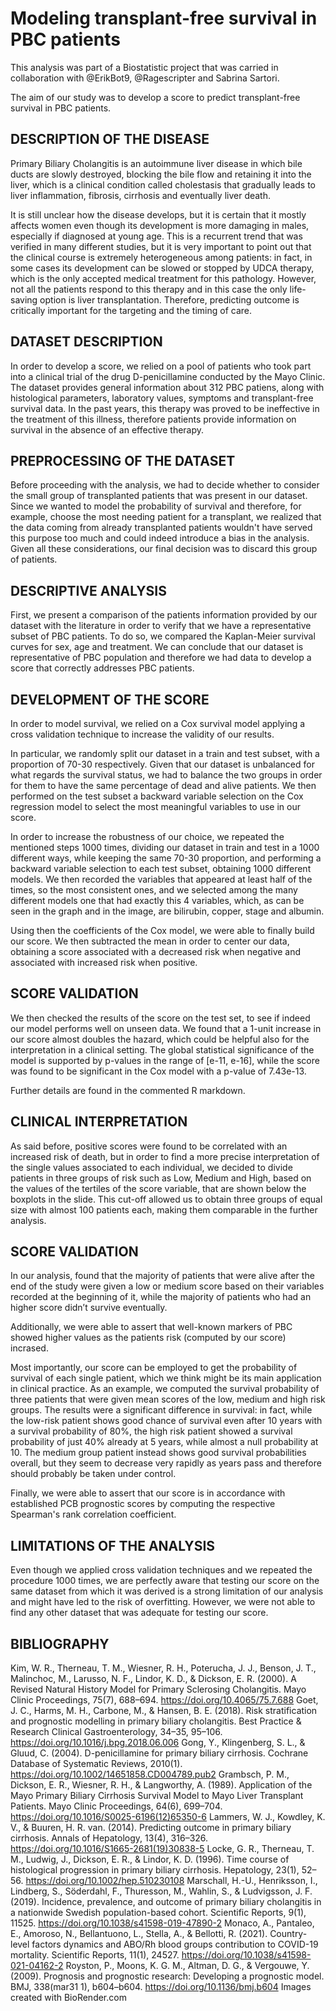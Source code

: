 # Modeling transplant-free survival in PBC patients
This analysis was part of a Biostatistic project that was carried in collaboration with @ErikBot9, @Ragescripter and Sabrina Sartori. 

The aim of our study was to develop a score to predict transplant-free survival in PBC patients.

## DESCRIPTION OF THE DISEASE 
Primary Biliary Cholangitis is an autoimmune liver disease in which bile ducts are slowly destroyed, blocking the bile flow and retaining it into the liver, which is a clinical condition called cholestasis that gradually leads to liver inflammation, fibrosis, cirrhosis and eventually liver death. 

It is still unclear how the disease develops, but it is certain that it mostly affects women even though its development is more damaging in males, especially if diagnosed at young age. This is a recurrent trend that was verified in many different studies, but it is very important to point out that the clinical course is extremely heterogeneous among patients: in fact, in some cases its development can be slowed or stopped by UDCA therapy, which is the only accepted medical treatment for this pathology. However, not all the patients respond to this therapy and in this case the only life-saving option is liver transplantation. Therefore, predicting outcome is critically important for the targeting and the timing of care.

## DATASET DESCRIPTION

In order to develop a score, we relied on a pool of patients who took part into a clinical trial of the drug D-penicillamine conducted by the Mayo Clinic. The dataset provides general information about 312 PBC patiens, along with histological parameters, laboratory values, symptoms and transplant-free survival data. 
In the past years, this therapy was proved to be ineffective in the treatment of this illness, therefore patients provide information on survival in the absence of an effective therapy. 

## PREPROCESSING OF THE DATASET 

Before proceeding with the analysis, we had to decide whether to consider the small group of transplanted patients that was present in our dataset. Since we wanted to model the probability of survival and therefore, for example, choose the most needing patient for a transplant, we realized that the data coming from already transplanted patients wouldn't have served this purpose too much and could indeed introduce a bias in the analysis. Given all these considerations, our final decision was to discard this group of patients.

## DESCRIPTIVE ANALYSIS

First, we present a comparison of the patients information provided by our dataset with the literature in order to verify that we have a representative subset of PBC patients. To do so, we compared the Kaplan-Meier survival curves for sex, age and treatment. 
We can conclude that our dataset is representative of PBC population and therefore we had data to develop a score that correctly addresses PBC patients.

## DEVELOPMENT OF THE SCORE

In order to model survival, we relied on a Cox survival model applying a cross validation technique to increase the validity of our results. 
 
In particular, we randomly split our dataset in a train and test subset, with a proportion of 70-30 respectively. Given that our dataset is unbalanced for what regards the survival status, we had to balance the two groups in order for them to have the same percentage of dead and alive patients. We then performed on the test subset a backward variable selection on the Cox regression model to select the most meaningful variables to use in our score.

In order to increase the robustness of our choice, we repeated the mentioned steps 1000 times, dividing our dataset in train and test in a 1000 different ways, while keeping the same 70-30 proportion, and performing a backward variable selection to each test subset, obtaining 1000 different models. We then recorded the variables that appeared at least half of the times, so the most consistent ones, and we selected among the many different models one that had exactly this 4 variables, which, as can be seen in the graph and in the image, are bilirubin, copper, stage and albumin.

Using then the coefficients of the Cox model, we were able to finally build our score. We then subtracted the mean in order to center our data, obtaining a score associated with a decreased risk when negative and associated with increased risk when positive.

## SCORE VALIDATION 

We then checked the results of the score on the test set, to see if indeed our model performs well on unseen data. We found that a 1-unit increase in our score almost doubles the hazard, which could be helpful also for the interpretation in a clinical setting. 
The global statistical significance of the model is supported by p-values in the range of [e-11, e-16], while the score was found to be significant in the Cox model with a p-value of 7.43e-13. 

Further details are found in the commented R markdown. 

## CLINICAL INTERPRETATION

As said before, positive scores were found to be correlated with an increased risk of death, but in order to find a more precise interpretation of the single values associated to each individual, we decided to divide patients in three groups of risk such as Low, Medium and High, based on the values of the tertiles of the score variable, that are shown below the boxplots in the slide. This cut-off allowed us to obtain three groups of equal size with almost 100 patients each, making them comparable in the further analysis. 

## SCORE VALIDATION 

In our analysis, found that the majority of patients that were alive after the end of the study were given a low or medium score based on their variables recorded at the beginning of it, while the majority of patients who had an higher score didn’t survive eventually. 

Additionally, we were able to assert that well-known markers of PBC showed higher values as the patients risk (computed by our score) incrased. 

Most importantly, our score can be employed to get the probability of survival of each single patient, which we think might be its main application in clinical practice. As an example, we computed the survival probability of three patients that were given mean scores of the low, medium and high risk groups. The results were a significant difference in survival: in fact, while the low-risk patient shows good chance of survival even after 10 years with a survival probability of 80%, the high risk patient showed a survival probability of just 40% already at 5 years, while almost a null probability at 10. The medium group patient instead shows  good survival probabilities overall, but they seem to decrease very rapidly as years pass and therefore should probably be taken under control. 

Finally, we were able to assert that our score is in accordance with established PCB prognostic scores by computing the respective Spearman's rank correlation coefficient.

## LIMITATIONS OF THE ANALYSIS 

Even though we applied cross validation techniques and we repeated the procedure 1000 times, we are perfectly aware that testing our score on the same dataset from which it was derived is a strong limitation of our analysis and might have led to the risk of overfitting. However, we were not able to find any other dataset that was adequate for testing our score. 

## BIBLIOGRAPHY 
Kim, W. R., Therneau, T. M., Wiesner, R. H., Poterucha, J. J., Benson, J. T., Malinchoc, M., Larusso, N. F., Lindor, K. D., & Dickson, E. R. (2000). A Revised Natural History Model for Primary Sclerosing Cholangitis. Mayo Clinic Proceedings, 75(7), 688–694. https://doi.org/10.4065/75.7.688
Goet, J. C., Harms, M. H., Carbone, M., & Hansen, B. E. (2018). Risk stratification and prognostic modelling in primary biliary cholangitis. Best Practice & Research Clinical Gastroenterology, 34–35, 95–106. https://doi.org/10.1016/j.bpg.2018.06.006
Gong, Y., Klingenberg, S. L., & Gluud, C. (2004). D-penicillamine for primary biliary cirrhosis. Cochrane Database of Systematic Reviews, 2010(1). https://doi.org/10.1002/14651858.CD004789.pub2
Grambsch, P. M., Dickson, E. R., Wiesner, R. H., & Langworthy, A. (1989). Application of the Mayo Primary Biliary Cirrhosis Survival Model to Mayo Liver Transplant Patients. Mayo Clinic Proceedings, 64(6), 699–704. https://doi.org/10.1016/S0025-6196(12)65350-6
Lammers, W. J., Kowdley, K. V., & Buuren, H. R. van. (2014). Predicting outcome in primary biliary cirrhosis. Annals of Hepatology, 13(4), 316–326. https://doi.org/10.1016/S1665-2681(19)30838-5
Locke, G. R., Therneau, T. M., Ludwig, J., Dickson, E. R., & Lindor, K. D. (1996). Time course of histological progression in primary biliary cirrhosis. Hepatology, 23(1), 52–56. https://doi.org/10.1002/hep.510230108
Marschall, H.-U., Henriksson, I., Lindberg, S., Söderdahl, F., Thuresson, M., Wahlin, S., & Ludvigsson, J. F. (2019). Incidence, prevalence, 
and outcome of primary biliary cholangitis in a nationwide Swedish population-based cohort. Scientific Reports, 9(1), 11525. https://doi.org/10.1038/s41598-019-47890-2
Monaco, A., Pantaleo, E., Amoroso, N., Bellantuono, L., Stella, A., & Bellotti, R. (2021). Country-level factors dynamics and ABO/Rh blood 
groups contribution to COVID-19 mortality. Scientific Reports, 11(1), 24527. https://doi.org/10.1038/s41598-021-04162-2
Royston, P., Moons, K. G. M., Altman, D. G., & Vergouwe, Y. (2009). Prognosis and prognostic research: Developing a prognostic model. 
BMJ, 338(mar31 1), b604–b604. https://doi.org/10.1136/bmj.b604
Images created with BioRender.com






















